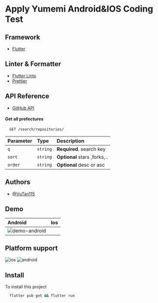 
# Apply Yumemi Android&IOS Coding Test

## Framework
 - [Flutter](https://flutter.dev/)

## Linter & Formatter
 - [Flutter Lints](https://pub.dev/packages/flutter_lints)
 - [Prettier](https://prettier.io/)


## API Reference
 - [GitHub API](api.github.com)

#### Get all prefectures

```http
  GET /search/repositories/
```

| Parameter | Type     | Description                |
| :-------- | :------- | :------------------------- |
| `q` | `string` | **Required**. search key |
| `sort` | `string` | **Optional** stars ,forks,..|
| `order` | `string` | **Optional** desc or asc |


  
## Authors

- [@VuTan115](https://www.github.com/VuTan115)
## Demo
| Android | Ios     | 
| :-------- | :------- |
| ![demo-android](https://user-images.githubusercontent.com/60535960/134812590-03442a5b-8ee1-4428-83c3-c81e57ba409c.gif) |  | 



## Platform support
![ios](https://user-images.githubusercontent.com/60535960/134810789-69a05bbe-8e1b-4674-a072-6c209f4e6d65.png)
![android](https://user-images.githubusercontent.com/60535960/134810585-39f5135f-b5f0-4427-98c1-049a15a13af3.png)

## Install 

To install this project

```bash
  flutter pub get && flutter run
```


  
